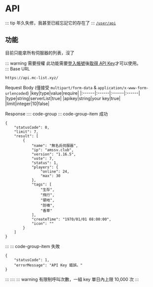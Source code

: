 # API
::: tip
年久失修，我甚至已經忘記它的存在了
:::
[`/user/api`](https://www.mc-list.xyz/user/api)

## 功能
目前只能拿所有伺服器的列表，沒了

::: warning 需要授權
此功能需要[登入帳號](https://www.mc-list.xyz/user)後[取得 API Key](https://www.mc-list.xyz/user/api)才可以使用。  
:::
Base URL
```:no-line-numbers
https://api.mc-list.xyz/
```

Request Body (僅接受 `multipart/form-data` & `application/x-www-form-urlencoded`)
|key|type|value|require|
|:------|:------|:------|:------|
|type|string|serverList|true|
|apikey|string|your key|true|
|limit|integer|10|false|

Response
:::: code-group
::: code-group-item 成功
```json:no-line-numbers
{
    "statusCode": 0,
    "limit": 7,
    "result": [
        {
            "name": "無名氏伺服器",
            "ip": "amssv.club",
            "version": "1.16.5",
            "vote": 7,
            "status": 1,
            "players": {
                "online": 24,
                "max": 30
            },
            "tags": [
                "生存",
                "飛行",
                "領地",
                "防噴",
                "香草"
            ],
            "createTime": "1970/01/01 08:00:00",
            "icon": ""
        }
    ]
}
```
:::
::: code-group-item 失敗
```json:no-line-numbers
{
	"statusCode": 1,
	"errorMessage": "API Key 錯誤。"
}
```
:::
::::
::: warning
有限制呼叫次數，一組 key 單日內上限 10,000 次
:::